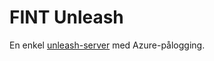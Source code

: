 # FINT Unleash

En enkel [unleash-server](https://github.com/Unleash/unleash) med Azure-pålogging. 
